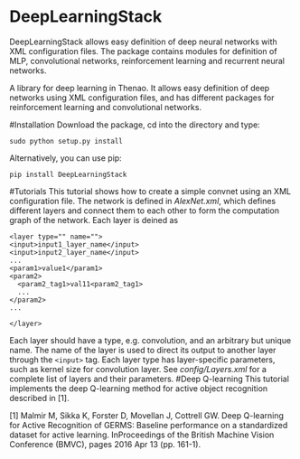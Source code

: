 # DeepLearningStack
DeepLearningStack allows easy definition of deep neural networks with XML configuration files.
The package contains modules for definition of MLP, convolutional networks, reinforcement learning and recurrent neural networks.

A library for deep learning in Thenao. It allows easy definition of deep networks using XML configuration files, and has different packages for reinforcement learning and convolutional networks.

#Installation
Download the package, cd into the directory and type:
```
sudo python setup.py install
```

Alternatively, you can use pip:
```
pip install DeepLearningStack
```

#Tutorials
This tutorial shows how to create a simple convnet using an XML configuration file. The network is defined in *AlexNet.xml*, which defines different layers and connect them to each other to form the computation graph of the network. Each layer is deined as
```
<layer type="" name="">
<input>input1_layer_name</input>
<input>input2_layer_name</input>
...
<param1>value1</param1>
<param2>
  <param2_tag1>val11<param2_tag1>
  ...
</param2>
...

</layer>
```
Each layer should have a type, e.g. convolution, and an arbitrary but unique name. The name of the layer is used to direct its output to another layer through the ```<input>``` tag. Each layer type has layer-specific parameters, such as kernel size for convolution layer. See *config/Layers.xml* for a complete list of layers and their parameters.
#Deep Q-learning
This tutorial implements the deep Q-learning method for active object recognition described in [1].







[1] Malmir M, Sikka K, Forster D, Movellan J, Cottrell GW. Deep Q-learning for Active Recognition of GERMS: Baseline performance on a standardized dataset for active learning. InProceedings of the British Machine Vision Conference (BMVC), pages 2016 Apr 13 (pp. 161-1).

